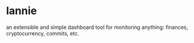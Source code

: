 # lannie
an extensible and simple dashboard tool for monitoring anything: finances, cryptocurrency, commits, etc. 
